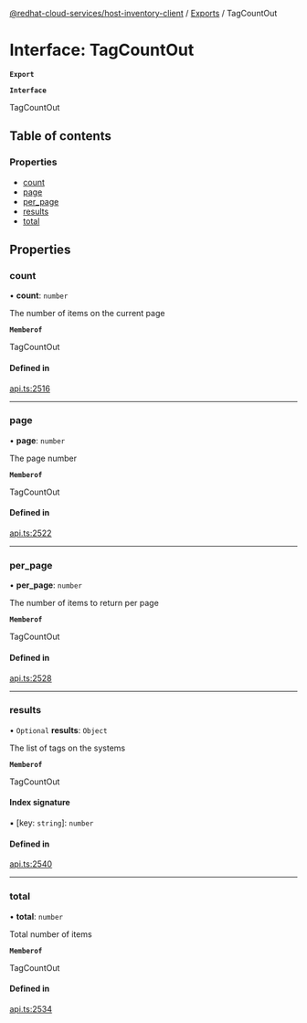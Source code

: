 [@redhat-cloud-services/host-inventory-client](../README.md) / [Exports](../modules.md) / TagCountOut

# Interface: TagCountOut

**`Export`**

**`Interface`**

TagCountOut

## Table of contents

### Properties

- [count](TagCountOut.md#count)
- [page](TagCountOut.md#page)
- [per\_page](TagCountOut.md#per_page)
- [results](TagCountOut.md#results)
- [total](TagCountOut.md#total)

## Properties

### count

• **count**: `number`

The number of items on the current page

**`Memberof`**

TagCountOut

#### Defined in

[api.ts:2516](https://github.com/RedHatInsights/javascript-clients/blob/master/packages/host-inventory/api.ts#L2516)

___

### page

• **page**: `number`

The page number

**`Memberof`**

TagCountOut

#### Defined in

[api.ts:2522](https://github.com/RedHatInsights/javascript-clients/blob/master/packages/host-inventory/api.ts#L2522)

___

### per\_page

• **per\_page**: `number`

The number of items to return per page

**`Memberof`**

TagCountOut

#### Defined in

[api.ts:2528](https://github.com/RedHatInsights/javascript-clients/blob/master/packages/host-inventory/api.ts#L2528)

___

### results

• `Optional` **results**: `Object`

The list of tags on the systems

**`Memberof`**

TagCountOut

#### Index signature

▪ [key: `string`]: `number`

#### Defined in

[api.ts:2540](https://github.com/RedHatInsights/javascript-clients/blob/master/packages/host-inventory/api.ts#L2540)

___

### total

• **total**: `number`

Total number of items

**`Memberof`**

TagCountOut

#### Defined in

[api.ts:2534](https://github.com/RedHatInsights/javascript-clients/blob/master/packages/host-inventory/api.ts#L2534)
